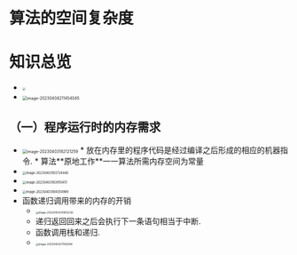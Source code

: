 # 算法的空间复杂度



# 知识总览

* <img src="https://cvp.oss-cn-shanghai.aliyuncs.com/picgo/202304031816612.png" style="zoom:33%;" />

* <img src="https://cvp.oss-cn-shanghai.aliyuncs.com/picgo/202304042114241.png" alt="image-20230404211454045" style="zoom: 50%;" />

## （一）程序运行时的内存需求

* <img src="https://cvp.oss-cn-shanghai.aliyuncs.com/picgo/202304031821384.png" alt="image-20230403182121259" style="zoom: 50%;" />
  * 放在内存里的程序代码是经过编译之后形成的相应的机器指令.
  * 算法**原地工作**一一算法所需内存空间为常量
* <img src="https://cvp.oss-cn-shanghai.aliyuncs.com/picgo/202304031837582.png" alt="image-20230403183724440" style="zoom: 40%;" />
* <img src="https://cvp.oss-cn-shanghai.aliyuncs.com/picgo/202304031839608.png" alt="image-20230403183910451" style="zoom:40%;" />
* <img src="https://cvp.oss-cn-shanghai.aliyuncs.com/picgo/202304031840134.png" alt="image-20230403184054989" style="zoom:40%;" />
* 函数递归调用带来的内存的开销
  * <img src="https://cvp.oss-cn-shanghai.aliyuncs.com/picgo/202304042108379.png" alt="image-20230404210812238" style="zoom: 33%;" />
  * 递归返回回来之后会执行下一条语句相当于中断.
  * 函数调用栈和递归.
  * <img src="https://cvp.oss-cn-shanghai.aliyuncs.com/picgo/202304042111542.png" alt="image-20230404211156398" style="zoom:33%;" />
  